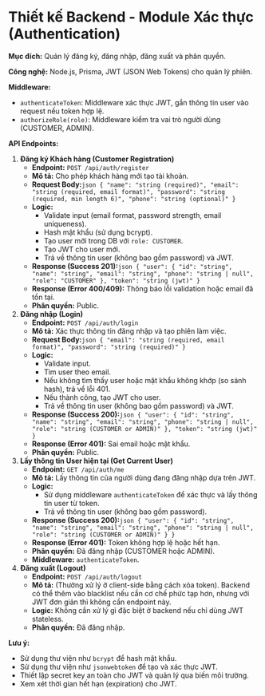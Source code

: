 # Thiết kế Backend - Module Xác thực (Authentication)

**Mục đích:** Quản lý đăng ký, đăng nhập, đăng xuất và phân quyền.

**Công nghệ:** Node.js, Prisma, JWT (JSON Web Tokens) cho quản lý phiên.

**Middleware:**

- `authenticateToken`: Middleware xác thực JWT, gắn thông tin user vào request nếu token hợp lệ.
- `authorizeRole(role)`: Middleware kiểm tra vai trò người dùng (CUSTOMER, ADMIN).

**API Endpoints:**

1. **Đăng ký Khách hàng (Customer Registration)**
    - **Endpoint:** `POST /api/auth/register`
    - **Mô tả:** Cho phép khách hàng mới tạo tài khoản.
    - **Request Body:**`json { "name": "string (required)", "email": "string (required, email format)", "password": "string (required, min length 6)", "phone": "string (optional)" }`
    - **Logic:**
        - Validate input (email format, password strength, email uniqueness).
        - Hash mật khẩu (sử dụng bcrypt).
        - Tạo user mới trong DB với `role: CUSTOMER`.
        - Tạo JWT cho user mới.
        - Trả về thông tin user (không bao gồm password) và JWT.
    - **Response (Success 201):**`json { "user": { "id": "string", "name": "string", "email": "string", "phone": "string | null", "role": "CUSTOMER" }, "token": "string (jwt)" }`
    - **Response (Error 400/409):** Thông báo lỗi validation hoặc email đã tồn tại.
    - **Phân quyền:** Public.
2. **Đăng nhập (Login)**
    - **Endpoint:** `POST /api/auth/login`
    - **Mô tả:** Xác thực thông tin đăng nhập và tạo phiên làm việc.
    - **Request Body:**`json { "email": "string (required, email format)", "password": "string (required)" }`
    - **Logic:**
        - Validate input.
        - Tìm user theo email.
        - Nếu không tìm thấy user hoặc mật khẩu không khớp (so sánh hash), trả về lỗi 401.
        - Nếu thành công, tạo JWT cho user.
        - Trả về thông tin user (không bao gồm password) và JWT.
    - **Response (Success 200):**`json { "user": { "id": "string", "name": "string", "email": "string", "phone": "string | null", "role": "string (CUSTOMER or ADMIN)" }, "token": "string (jwt)" }`
    - **Response (Error 401):** Sai email hoặc mật khẩu.
    - **Phân quyền:** Public.
3. **Lấy thông tin User hiện tại (Get Current User)**
    - **Endpoint:** `GET /api/auth/me`
    - **Mô tả:** Lấy thông tin của người dùng đang đăng nhập dựa trên JWT.
    - **Logic:**
        - Sử dụng middleware `authenticateToken` để xác thực và lấy thông tin user từ token.
        - Trả về thông tin user (không bao gồm password).
    - **Response (Success 200):**`json { "user": { "id": "string", "name": "string", "email": "string", "phone": "string | null", "role": "string (CUSTOMER or ADMIN)" } }`
    - **Response (Error 401):** Token không hợp lệ hoặc hết hạn.
    - **Phân quyền:** Đã đăng nhập (CUSTOMER hoặc ADMIN).
    - **Middleware:** `authenticateToken`.
4. **Đăng xuất (Logout)**
    - **Endpoint:** `POST /api/auth/logout`
    - **Mô tả:** (Thường xử lý ở client-side bằng cách xóa token). Backend có thể thêm vào blacklist nếu cần cơ chế phức tạp hơn, nhưng với JWT đơn giản thì không cần endpoint này.
    - **Logic:** Không cần xử lý gì đặc biệt ở backend nếu chỉ dùng JWT stateless.
    - **Phân quyền:** Đã đăng nhập.

**Lưu ý:**

- Sử dụng thư viện như `bcrypt` để hash mật khẩu.
- Sử dụng thư viện như `jsonwebtoken` để tạo và xác thực JWT.
- Thiết lập secret key an toàn cho JWT và quản lý qua biến môi trường.
- Xem xét thời gian hết hạn (expiration) cho JWT.
